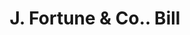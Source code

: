 ---
doi: 10.7916/D83V0V55
date_other: '1860'
date_other_textual: 1860-1869
form: printed ephemera
genre:
- Invoices
name:
- J. Fortune & Co.
object_in_context_url: https://biggert.cul.columbia.edu/items/view/ave_biggert_00399
subject_hierarchical_geographic:
- Boston, Massachusetts, United States
subject_name:
- J. Fortune & Co.
title: J. Fortune & Co.. Bill
sort_title: J. Fortune & Co.. Bill
call_number: ave_biggert_00399
coordinates:
- 42.35805555555556,-71.06361111111111
pid: ave_biggert_00399
identifiers: ave_biggert_00399
thumbnail: https://derivativo-3.library.columbia.edu/iiif/2/ldpd:344142/full/!256,256/0/native.jpg
permalink: "/items/ave_biggert_00399/"
layout: iiif-image-page
---